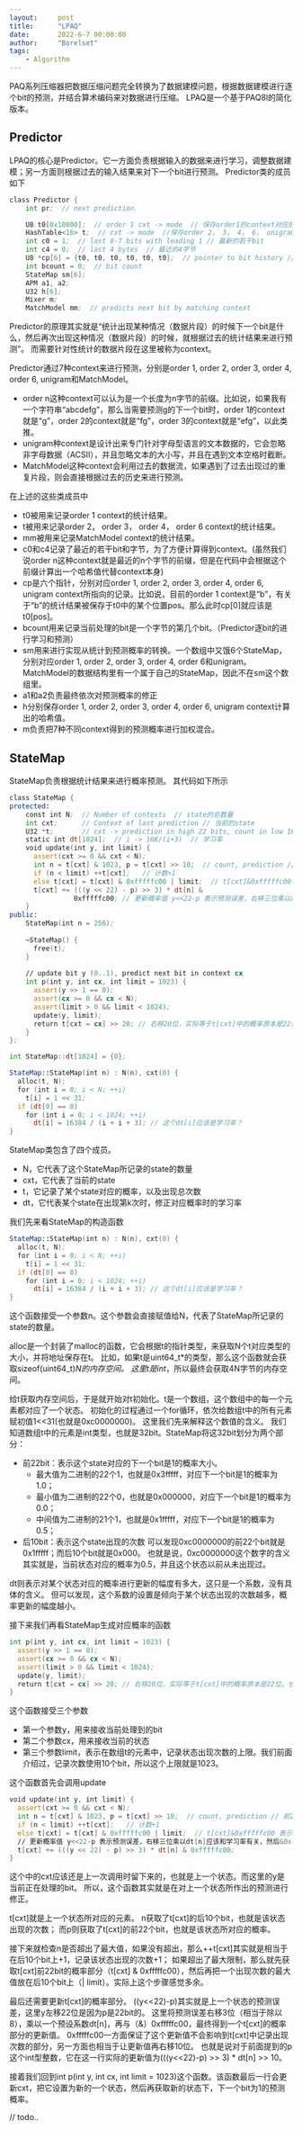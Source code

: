 ```yaml
---
layout:     post
title:      "LPAQ"
date:       2022-6-7 00:00:00
author:     "Borelset"
tags:
    - Algorithm
---
```


PAQ系列压缩器把数据压缩问题完全转换为了数据建模问题，根据数据建模进行逐个bit的预测，并结合算术编码来对数据进行压缩。
LPAQ是一个基于PAQ8l的简化版本。

##  Predictor
LPAQ的核心是Predictor。它一方面负责根据输入的数据来进行学习，调整数据建模；另一方面则根据过去的输入结果来对下一个bit进行预测。
Predictor类的成员如下
```asm
class Predictor {
    int pr;  // next prediction

    U8 t0[0x10000];  // order 1 cxt -> mode  // 保存order1的context对应的历史状态
    HashTable<16> t;  // cxt -> mode  //保存order 2， 3， 4， 6， unigram的context对应的历史状态。
    int c0 = 1;  // last 0-7 bits with leading 1 // 最新的若干bit
    int c4 = 0;  // last 4 bytes  // 最近的4字节
    U8 *cp[6] = {t0, t0, t0, t0, t0, t0};  // pointer to bit history // 分别对应order2,3,4,6,unigram的状态
    int bcount = 0;  // bit count
    StateMap sm[6];
    APM a1, a2;
    U32 h[6];
    Mixer m;
    MatchModel mm;  // predicts next bit by matching context
```
Predictor的原理其实就是“统计出现某种情况（数据片段）的时候下一个bit是什么，然后再次出现这种情况（数据片段）的时候，就根据过去的统计结果来进行预测”。
而需要针对性统计的数据片段在这里被称为context。

Predictor通过7种context来进行预测，分别是order 1, order 2, order 3, order 4, order 6, unigram和MatchModel。

* order n这种context可以认为是一个长度为n字节的前缀。比如说，如果我有一个字符串“abcdefg”，那么当需要预测g的下一个bit时，order 1的context就是“g”，order 2的context就是“fg”，order 3的context就是“efg”，以此类推。
* unigram种context是设计出来专门针对字母型语言的文本数据的，它会忽略非字母数据（ACSII），并且忽略文本的大小写，并且在遇到文本空格时截断。
* MatchModel这种context会利用过去的数据流，如果遇到了过去出现过的重复片段，则会直接根据过去的历史来进行预测。

在上述的这些类成员中
* t0被用来记录order 1 context的统计结果。
* t被用来记录order 2， order 3， order 4， order 6 context的统计结果。
* mm被用来记录MatchModel context的统计结果。
* c0和c4记录了最近的若干bit和字节，为了方便计算得到context。(虽然我们说order n这种context就是最近的n个字节的前缀，但是在代码中会根据这个前缀计算出一个哈希值代替context本身)
* cp是六个指针，分别对应order 1, order 2, order 3, order 4, order 6, unigram context所指向的记录。比如说，目前的order 1 context是“b”，有关于“b”的统计结果被保存于t0中的某个位置pos。那么此时cp[0]就应该是t0[pos]。
* bcount用来记录当前处理的bit是一个字节的第几个bit。（Predictor逐bit的进行学习和预测）
* sm用来进行实现从统计到预测概率的转换。一个数组中又饿6个StateMap，分别对应order 1, order 2, order 3, order 4, order 6和unigram。MatchModel的数据结构里有一个属于自己的StateMap，因此不在sm这个数组里。
* a1和a2负责最终依次对预测概率的修正
* h分别保存order 1, order 2, order 3, order 4, order 6, unigram context计算出的哈希值。
* m负责把7种不同context得到的预测概率进行加权混合。

##  StateMap
StateMap负责根据统计结果来进行概率预测。
其代码如下所示
```asm
class StateMap {
protected:
    const int N;  // Number of contexts  // state的总数量
    int cxt;      // Context of last prediction // 当前的state
    U32 *t;       // cxt -> prediction in high 22 bits, count in low 10 bits // state对应到的概率和计数
    static int dt[1024];  // i -> 16K/(i+3)  // 学习率
    void update(int y, int limit) {
      assert(cxt >= 0 && cxt < N);
      int n = t[cxt] & 1023, p = t[cxt] >> 10;  // count, prediction // 前22bit代表概率，后10bit是计数。
      if (n < limit) ++t[cxt];   // 计数+1
      else t[cxt] = t[cxt] & 0xfffffc00 | limit;  // t[cxt]&0xfffffc00 表示提取前22bit，|limit表示把计数填充为limit值。
      t[cxt] += (((y << 22) - p) >> 3) * dt[n] &
                0xfffffc00; // 更新概率值 y<<22-p 表示预测误差，右移三位乘以dt[n]应该和学习率有关，然后&0xfffffc00表示只保留高22bit。
    }
public:
    StateMap(int n = 256);
    
    ~StateMap() {
      free(t);
    }
    
    // update bit y (0..1), predict next bit in context cx
    int p(int y, int cx, int limit = 1023) {
      assert(y >> 1 == 0);
      assert(cx >= 0 && cx < N);
      assert(limit > 0 && limit < 1024);
      update(y, limit);
      return t[cxt = cx] >> 20; // 右移20位，实际等于t[cxt]中的概率原本是22位。也右移了10位，输出12bit的概率。
    }
};

int StateMap::dt[1024] = {0};

StateMap::StateMap(int n) : N(n), cxt(0) {
  alloc(t, N);
  for (int i = 0; i < N; ++i)
    t[i] = 1 << 31;
  if (dt[0] == 0)
    for (int i = 0; i < 1024; ++i)
      dt[i] = 16384 / (i + i + 3); // 这个dt[i]应该是学习率？
}
```
StateMap类包含了四个成员。
* N，它代表了这个StateMap所记录的state的数量
* cxt，它代表了当前的state
* t，它记录了某个state对应的概率，以及出现总次数
* dt，它代表某个state在出现第k次时，修正对应概率时的学习率

我们先来看StateMap的构造函数
```asm
StateMap::StateMap(int n) : N(n), cxt(0) {
  alloc(t, N);
  for (int i = 0; i < N; ++i)
    t[i] = 1 << 31;
  if (dt[0] == 0)
    for (int i = 0; i < 1024; ++i)
      dt[i] = 16384 / (i + i + 3); // 这个dt[i]应该是学习率？
}
```
这个函数接受一个参数n。这个参数会直接赋值给N，代表了StateMap所记录的state的数量。

alloc是一个封装了malloc的函数，它会根据t的指针类型，来获取N个t对应类型的大小，并将地址保存在t。
比如，如果t是uint64_t*的类型，那么这个函数就会获取sizeof(uint64_t)*N的内存空间。
这里t是int*，所以最终会获取4N字节的内存空间。

给t获取内存空间后，于是就开始对t初始化。t是一个数组，这个数组中的每一个元素都对应了一个状态。
初始化的过程通过一个for循环，依次给数组t中的所有元素赋初值1<<31(也就是0xc0000000)。
这里我们先来解释这个数值的含义。
我们知道数组t中的元素是int类型，也就是32bit。StateMap将这32bit划分为两个部分：
* 前22bit：表示这个state对应的下一个bit是1的概率大小。
  * 最大值为二进制的22个1，也就是0x3fffff，对应下一个bit是1的概率为1.0；
  * 最小值为二进制的22个0，也就是0x000000，对应下一个bit是1的概率为0.0；
  * 中间值为二进制的21个1，也就是0x1fffff，对应下一个bit是1的概率为0.5；
* 后10bit：表示这个state出现的次数
可以发现0xc0000000的前22个bit就是0x1fffff；而后10个bit就是0x000。
也就是说，0xc0000000这个数字的含义其实就是，当前状态对应的概率为0.5，并且这个状态以前从未出现过。

dt则表示对某个状态对应的概率进行更新的幅度有多大，这只是一个系数，没有具体的含义。
但可以发现，这个系数的设置是倾向于某个状态出现的次数越多，概率更新的幅度越小。

接下来我们再看StateMap生成对应概率的函数
```asm
int p(int y, int cx, int limit = 1023) {
  assert(y >> 1 == 0);
  assert(cx >= 0 && cx < N);
  assert(limit > 0 && limit < 1024);
  update(y, limit);
  return t[cxt = cx] >> 20; // 右移20位，实际等于t[cxt]中的概率原本是22位。也右移了10位，输出12bit的概率。
}
```
这个函数接受三个参数
* 第一个参数y，用来接收当前处理到的bit
* 第二个参数cx，用来接收当前的状态
* 第三个参数limit，表示在数组t的元素中，记录状态出现次数的上限。我们前面介绍过，记录次数使用10个bit，所以这个上限就是1023。

这个函数首先会调用update
```asm
void update(int y, int limit) {
  assert(cxt >= 0 && cxt < N);
  int n = t[cxt] & 1023, p = t[cxt] >> 10;  // count, prediction // 前22bit代表概率，后10bit是计数。
  if (n < limit) ++t[cxt];   // 计数+1
  else t[cxt] = t[cxt] & 0xfffffc00 | limit;  // t[cxt]&0xfffffc00 表示提取前22bit，|limit表示把计数填充为limit值。
  // 更新概率值 y<<22-p 表示预测误差，右移三位乘以dt[n]应该和学习率有关，然后&0xfffffc00表示只保留高22bit。
  t[cxt] += (((y << 22) - p) >> 3) * dt[n] & 0xfffffc00; 
}
```
这个中的cxt应该还是上一次调用时留下来的，也就是上一个状态。而这里的y是当前正在处理的bit。
所以，这个函数其实就是在对上一个状态所作出的预测进行修正。

t[cxt]就是上一个状态所对应的元素。
n获取了t[cxt]的后10个bit，也就是该状态出现的次数；
而p则获取了t[cxt]的前22个bit，也就是该状态所对应的概率。

接下来就检查n是否超出了最大值，如果没有超出，那么++t[cxt]其实就是相当于在后10个bit上+1，记录该状态出现的次数+1；
如果超出了最大限制，那么就先获取t[cxt]前22bit的概率部分（t[cxt] & 0xfffffc00），然后再把一个出现次数的最大值放在后10个bit上（| limit）。实际上这个步骤感觉多余。

最后还需要更新t[cxt]的概率部分。
((y<<22)-p)其实就是上一个状态的预测误差，这里y左移22位是因为p是22bit的。
这里将预测误差右移3位（相当于除以8），乘以一个预设系数dt[n]，再与（&）0xfffffc00，最终得到一个t[cxt]的概率部分的更新值。
0xfffffc00一方面保证了这个更新值不会影响到t[cxt]中记录出现次数的部分，另一方面也相当于让更新值再右移10位。
也就是说对于前面提到的p这个int型整数，它在这一行实际的更新值为(((y<<22)-p) >> 3) * dt[n] >> 10。

接着我们回到int p(int y, int cx, int limit = 1023)这个函数。该函数最后一行会更新cxt，把它设置为新的一个状态，然后再获取新的状态下，下一个bit为1的预测概率。

// todo..